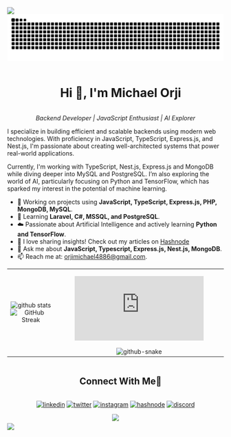 <img src="https://user-images.githubusercontent.com/73097560/115834477-dbab4500-a447-11eb-908a-139a6edaec5c.gif" align="center">

<!--- snake -->
<div align="center">
  <picture>
  <source media="(prefers-color-scheme: dark)" srcset="https://raw.githubusercontent.com/mjavason/mjavason/output/github-contribution-grid-snake-dark.svg" />
  <source media="(prefers-color-scheme: light)" srcset="https://raw.githubusercontent.com/mjavason/mjavason/output/github-contribution-grid-snake.svg" />
  <img alt="github-snake" src="https://raw.githubusercontent.com/mjavason/mjavason/output/github-contribution-grid-snake.svg" />
  </picture>
</div>

<!--h1 without bottom border-->
<div id="user-content-toc">
  <ul align="center">
    <summary><h1 style="display: inline-block">Hi 👋, I'm Michael Orji</h1></summary>
  </ul>
</div>

<p align="center">
  <em>Backend Developer | JavaScript Enthusiast | AI Explorer</em>
</p>

<!--Intro start-->
<p>
I specialize in building efficient and scalable backends using modern web technologies. With proficiency in JavaScript, TypeScript, Express.js, and Nest.js, I'm passionate about creating well-architected systems that power real-world applications.
</p>

<p>
Currently, I'm working with TypeScript, Nest.js, Express.js and MongoDB while diving deeper into MySQL and PostgreSQL. I’m also exploring the world of AI, particularly focusing on Python and TensorFlow, which has sparked my interest in the potential of machine learning.
</p>

<ul>
  <li>🔭 Working on projects using <strong>JavaScript, TypeScript, Express.js, PHP, MongoDB, MySQL</strong>.</li>
  <li>🌱 Learning <strong>Laravel, C#, MSSQL, and PostgreSQL</strong>.</li>
  <li>☁️ Passionate about Artificial Intelligence and actively learning <strong>Python and TensorFlow</strong>.</li>
  <li>📝 I love sharing insights! Check out my articles on <a href="https://tatb.hashnode.dev/">Hashnode</a> </li>
  <li>💬 Ask me about <strong>JavaScript, Typescript, Express.js, Nest.js, MongoDB</strong>.</li>
  <li>📫 Reach me at: <a href="mailto:orjimichael4886@gmail.com">orjimichael4886@gmail.com</a>.</li>
</ul>

<!--- stats & Trophy (start) -->
<p align="center">
  <table align="center">
    <tr border="none">
      <td width="50%" align="center">
        <picture>
          <source media="(prefers-color-scheme: dark)" srcset="https://github-readme-stats.vercel.app/api?username=mjavason&theme=dark&show_icons=true&count_private=true" />
          <source media="(prefers-color-scheme: light)" srcset="https://github-readme-stats.vercel.app/api?username=mjavason&theme=light&show_icons=true&count_private=true" />
          <img alt="github stats" src="https://github-readme-stats.vercel.app/api?username=mjavason&theme=dark&show_icons=true&count_private=true" />
        </picture>
        <br>
        <picture>
          <source media="(prefers-color-scheme: dark)" srcset="https://github-readme-streak-stats.herokuapp.com/?user=mjavason&theme=dark&hide_border=false&count_private=true" />
          <source media="(prefers-color-scheme: light)" srcset="https://github-readme-streak-stats.herokuapp.com/?user=mjavason&theme=white&hide_border=false&count_private=true" />
          <img alt="GitHub Streak" src="https://github-readme-streak-stats.herokuapp.com/?user=mjavason&theme=dark&hide_border=false&count_private=true" />
        </picture>
      </td>
      <td width="50%" align="center">
        <figure><embed src="https://wakatime.com/share/@Michaelsxn/89e884c8-4e55-4420-82bb-786b89f84b4b.svg"></embed></figure>
          <picture>
  <source media="(prefers-color-scheme: dark)" srcset="https://wakatime.com/share/@Michaelsxn/0e986668-6735-4fa1-ad5e-fe30ca86e322.svg" />
  <source media="(prefers-color-scheme: light)" srcset="https://wakatime.com/share/@Michaelsxn/7cab2498-a892-4ec2-ae42-1878f570ad7b.svg" />
  <img alt="github-snake" src="https://wakatime.com/share/@Michaelsxn/0e986668-6735-4fa1-ad5e-fe30ca86e322.svg" />
  </picture>
<!-- <a href="https://wakatime.com"><img src="https://wakatime.com/share/@Michaelsxn/e9b61067-db9f-4559-9db9-b1ae50971245.png" /></a>
         -->
      </td>
    </tr>
  </table>
</p>
<!--- stats & Trophy (end) -->

<!-- Connect with me -->
<!--h2 without bottom border-->
<div id="user-content-toc">
  <ul align="center">
    <summary><h2 style="display: inline-block">Connect With Me🤝</h2></summary>
  </ul>
</div>

<!--icons and links-->
<p align="center">
  <a href="https://www.linkedin.com/in/michael-orji-1274b1220" target="blank"><img align="center" src="https://user-images.githubusercontent.com/88904952/234979284-68c11d7f-1acc-4f0c-ac78-044e1037d7b0.png" alt="linkedin" height="50" width="50" /></a>
  <a href="https://twitter.com/michelson_java" target="blank"><img align="center" src="https://user-images.githubusercontent.com/88904952/234980676-61bfb021-ecc8-48f7-88e6-34c1b06c4a58.png" alt="twitter" height="50" width="50" /></a> 
  <a href="https://www.instagram.com/emerald_inc/" target="blank"><img align="center" src="https://user-images.githubusercontent.com/88904952/234981169-2dd1e58f-4b7e-468c-8213-034ba62156c3.png" alt="instagram" height="50" width="50" /></a>
  <a href="https://tatb.hashnode.dev/" target="blank"><img align="center" src="https://user-images.githubusercontent.com/88904952/234982196-562aea17-5532-4550-8c08-1c7cb994a541.png" alt="hashnode" height="50" width="50" /></a>
  <a href="https://discord.com/users/Michaelsxn#5153" target="blank"><img align="center" src="https://user-images.githubusercontent.com/88904952/234982627-019fd336-6248-453c-9b05-97c13fd1d207.png" alt="discord" height="50" width="50" /></a>
</p>

<!--profile visit count-->
<div align="center">
  <img src="https://visitcount.itsvg.in/api?id=mjavason&label=Profile%20Views&color=6&icon=5&pretty=true" />
</div>

<!--horizontal divider(gradiant)-->
<img src="https://user-images.githubusercontent.com/73097560/115834477-dbab4500-a447-11eb-908a-139a6edaec5c.gif" align="center">
